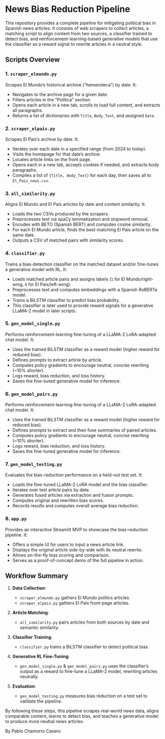 # News Bias Reduction Pipeline

This repository provides a complete pipeline for mitigating political bias in Spanish news articles. It consists of web scrapers to collect articles, a matching script to align content from two sources, a classifier trained to detect bias, and reinforcement-learning-based generative models that use the classifier as a reward signal to rewrite articles in a neutral style.

## Scripts Overview

### 1. `scraper_elmundo.py`
Scrapes El Mundo’s historical archive (“hemeroteca”) by date. It:
- Navigates to the archive page for a given date.
- Filters articles in the “Política” section.
- Opens each article in a new tab, scrolls to load full content, and extracts all paragraphs.
- Returns a list of dictionaries with `Title`, `Body_Text`, and assigned `Date`.

### 2. `scraper_elpais.py`
Scrapes El País’s archive by date. It:
- Iterates over each date in a specified range (from 2024 to today).
- Visits the homepage for that date’s archive.
- Locates article links on the front page.
- Opens each in a new tab, accepts cookies if needed, and extracts body paragraphs.
- Compiles a list of `{Title, Body_Text}` for each day, then saves all to `El_Pais_news.csv`.

### 3. `all_similarity.py`
Aligns El Mundo and El País articles by date and content similarity. It:
- Loads the two CSVs produced by the scrapers.
- Preprocesses text via spaCy lemmatization and stopword removal.
- Encodes with BETO (Spanish BERT) and computes cosine similarity.
- For each El Mundo article, finds the best-matching El País article on the same date.
- Outputs a CSV of matched pairs with similarity scores.

### 4. `classifier.py`
Trains a bias-detection classifier on the matched dataset and/or fine-tunes a generative model with RL. It:
- Loads matched article pairs and assigns labels (`1` for El Mundo/right-wing, `0` for El País/left-wing).
- Preprocesses text and computes embeddings with a Spanish RoBERTa model.
- Trains a BiLSTM classifier to predict bias probability.
- This classifier is later used to provide reward signals for a generative LLaMA-2 model in later scripts.

### 5. `gen_model_single.py`
Performs reinforcement-learning fine-tuning of a LLaMA-2 LoRA-adapted chat model. It:
- Uses the trained BiLSTM classifier as a reward model (higher reward for reduced bias).
- Defines prompts to extract article by article.
- Computes policy gradients to encourage neutral, concise rewriting (~10% shorter).
- Logs reward, bias reduction, and loss history.
- Saves the fine-tuned generative model for inference.

### 6. `gen_model_pairs.py`
Performs reinforcement-learning fine-tuning of a LLaMA-2 LoRA-adapted chat model. It:
- Uses the trained BiLSTM classifier as a reward model (higher reward for reduced bias).
- Defines prompts to extract and then fuse summaries of paired articles.
- Computes policy gradients to encourage neutral, concise rewriting (~10% shorter).
- Logs reward, bias reduction, and loss history.
- Saves the fine-tuned generative model for inference.

### 7. `gen_model_testing.py`
Evaluates the bias-reduction performance on a held-out test set. It:
- Loads the fine-tuned LLaMA-2 LoRA model and the bias classifier.
- Iterates over test article pairs by date.
- Generates fused articles via extraction and fusion prompts.
- Computes original and rewritten bias scores.
- Records results and computes overall average bias reduction.

### 8. `app.py`
Provides an interactive Streamlit MVP to showcase the bias-reduction pipeline. It:
- Offers a simple UI for users to input a news article link.
- Displays the original article side-by-side with its neutral rewrite.
- Allows on-the-fly bias scoring and comparison.
- Serves as a proof-of-concept demo of the full pipeline in action.

## Workflow Summary

1. **Data Collection**:  
   - `scraper_elmundo.py` gathers El Mundo politics articles.  
   - `scraper_elpais.py` gathers El País front-page articles.  

2. **Article Matching**:  
   - `all_similarity.py` pairs articles from both sources by date and semantic similarity.  

3. **Classifier Training**:  
   - `classifier.py` trains a BiLSTM classifier to detect political bias.  

4. **Generative RL Fine-Tuning**:  
   - `gen_model_single.py` & `gen_model_pairs.py` uses the classifier’s output as a reward to fine-tune a LLaMA-2 model, rewriting articles neutrally.  

5. **Evaluation**:  
   - `gen_model_testing.py` measures bias reduction on a test set to validate the pipeline.

By following these steps, this pipeline scrapes real-world news data, aligns comparable content, learns to detect bias, and teaches a generative model to produce more neutral news articles. 


By Pablo Chamorro Casero

